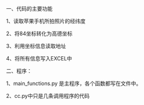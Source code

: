 一、代码的主要功能

  1、读取苹果手机所拍照片的经纬度

  2、将84坐标转化为高德坐标

  3、利用坐标信息读取地址

  4、将所有信息写入EXCEL中

二、程序：
  
  1、main_functions.py 是主程序，各个函数都写在文件中。
  
  2、cc.py中只是几条调用程序的代码
